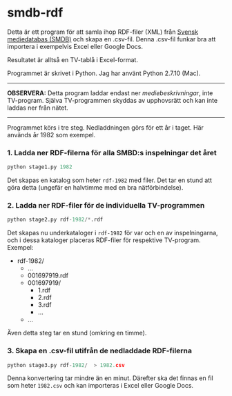# smdb-rdf

Detta är ett program för att samla ihop RDF-filer (XML) från
[Svensk mediedatabas (SMDB)](https://smdb.kb.se/)
och skapa en .csv-fil. Denna .csv-fil funkar bra att importera i
exempelvis Excel eller Google Docs.

Resultatet är alltså en TV-tablå i Excel-format.

Programmet är skrivet i Python. Jag har använt Python 2.7.10 (Mac).

---

**OBSERVERA:**
Detta program laddar endast ner _mediebeskrivningar_, inte TV-program.
Själva TV-programmen skyddas av upphovsrätt och kan inte laddas ner från nätet.

---

Programmet körs i tre steg. Nedladdningen görs för ett år i taget. Här används
år 1982 som exempel.

### 1. Ladda ner RDF-filerna för alla SMBD:s inspelningar det året

```python
python stage1.py 1982
```

Det skapas en katalog som heter `rdf-1982` med filer. Det tar en stund att göra detta (ungefär en halvtimme med en bra nätförbindelse).

### 2. Ladda ner RDF-filer för de individuella TV-programmen

```python
python stage2.py rdf-1982/*.rdf
```

Det skapas nu underkataloger i `rdf-1982` för var och en av inspelningarna,
och i dessa kataloger placeras RDF-filer för respektive TV-program. Exempel:

* rdf-1982/
  * ...
  * 001697919.rdf
  * 001697919/
    * 1.rdf
    * 2.rdf
    * 3.rdf
    * ...
  * ...

Även detta steg tar en stund (omkring en timme).

### 3. Skapa en .csv-fil utifrån de nedladdade RDF-filerna

```python
python stage3.py rdf-1982/  > 1982.csv
```

Denna konvertering tar mindre än en minut. Därefter ska det finnas en fil som
heter `1982.csv` och kan importeras i Excel eller Google Docs.  
